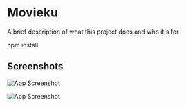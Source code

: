 
# Movieku

A brief description of what this project does and who it's for

npm install
## Screenshots

![App Screenshot](https://media.discordapp.net/attachments/685203509368324158/1125304760673775686/image.png?width=1236&height=619)

![App Screenshot](https://media.discordapp.net/attachments/685203509368324158/1125304870547751013/image.png?width=1223&height=619)